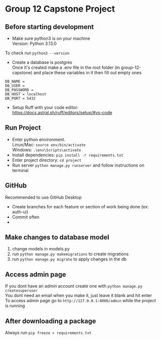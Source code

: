 # Group 12 Capstone Project

## Before starting development

- Make sure python3 is on your machine <br />
  Version: Python 3.13.0

To check run `python3 --version`

- Create a database is postgres <br />
  Once it's created make a .env file in the root folder (in group-12-capstone) and place these variables in it then fill out empty ones

```
DB_NAME =
DB_USER =
DB_PASSWORD =
DB_HOST = localhost
DB_PORT = 5432

```

- Setup Ruff with your code editor: https://docs.astral.sh/ruff/editors/setup/#vs-code

## Run Project

- Enter python environment.<br /> Linux/Mac: `source env/bin/activate` <br /> Windows: `.\env\Scripts\activate`
- Install dependencies: `pip install -r requirements.txt`
- Enter project directory: `cd project`
- Run server `python manage.py runserver` and follow instructions on terminal

## GitHub

Recommended to use GitHub Desktop <br/>

- Create branches for each feature or section of work being done (ex: auth-ui)
- Commit often
- 

## Make changes to database model

1. change models in models.py
2. run `python manage.py makemigrations` to create migrations
3. run `python manage.py migrate` to apply changes in the db

## Access admin page

If you dont have an admin account create one with `python manage.py createsuperuser` <br />
You dont need an email when you make it, just leave it blank and hit enter <br />
To access admin page go to `http://127.0.0.1:8000/admin` while the project is running

## After downloading a package

Always run `pip freeze > requirements.txt`
